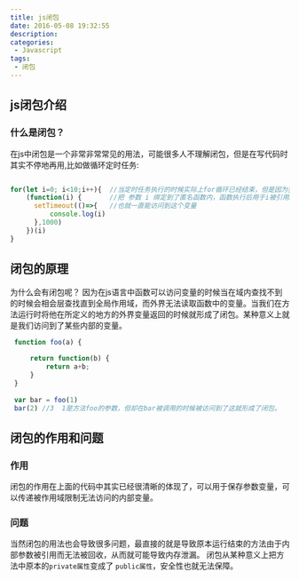 ```yaml
---
title: js闭包
date: 2016-05-08 19:32:55
description: 
categories:
 - Javascript 
tags: 
 - 闭包
---
```




## js闭包介绍
    
### 什么是闭包？
   
   在js中闭包是一个非常非常常见的用法，可能很多人不理解闭包，但是在写代码时其实不停地再用,比如做循环定时任务:
   ```js
   
   for(let i=0; i<10;i++){  //当定时任务执行的时候实际上for循环已经结束，但是因为我们用立即执行函数
       (function(i) {       //把 参数 i 绑定到了匿名函数内，函数执行后用于i被引用所以没有被释放，定时任务
         setTimeout(()=>{   //也就一直能访问到这个变量
             console.log(i)
         },1000)
       })(i)
   }

   ```
   
     
## 闭包的原理
   
   为什么会有闭包呢？
   因为在js语言中函数可以访问变量的时候当在域内查找不到的时候会相会层查找直到全局作用域，而外界无法读取函数中的变量。当我们在方法运行时将他在所定义的地方的外界变量返回的时候就形成了闭包。某种意义上就是我们访问到了某些内部的变量。
   
   ```js
    function foo(a) {
        
        return function(b) {
            return a+b;
        }
    }
    
    var bar = foo(1)
    bar(2) //3  1是方法foo的参数，但却在bar被调用的时候被访问到了这就形成了闭包。
  

```
   
    
## 闭包的作用和问题
    
### 作用

   闭包的作用在上面的代码中其实已经很清晰的体现了，可以用于保存参数变量，可以传递被作用域限制无法访问的内部变量。  


### 问题
    
   当然闭包的用法也会导致很多问题，最直接的就是导致原本运行结束的方法由于内部参数被引用而无法被回收，从而就可能导致内存泄漏。
   闭包从某种意义上把方法中原本的` private属性 `变成了 ` public属性 `，安全性也就无法保障。
   
